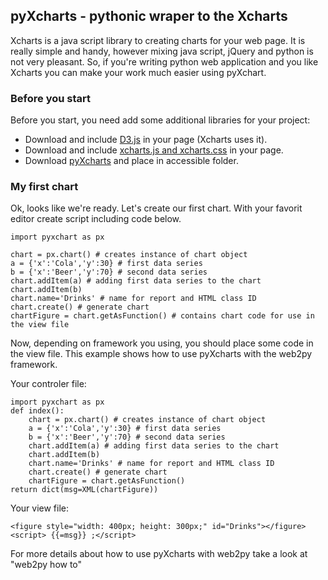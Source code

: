 ## pyXcharts - pythonic wraper to the Xcharts

Xcharts is a java script library to creating charts for your web page. It is really simple and handy, however mixing java script, jQuery and python is not very pleasant.
So, if you're writing python web application and you like Xcharts  you can make your work much easier using pyXchart.

### Before you start

Before you start, you need add some additional libraries for your project:
* Download and include [D3.js](http://d3js.org/) in your page (Xcharts uses it).
* Download and include [xcharts.js and xcharts.css](http://tenxer.github.io/xcharts/) in your page.
* Download [pyXcharts](https://github.com/tkrasuski/pyXcharts) and place in accessible folder.

### My first chart

Ok, looks like we're ready. Let's create our first chart. With your favorit editor create script including code below.


    import pyxchart as px

    chart = px.chart() # creates instance of chart object
    a = {'x':'Cola','y':30} # first data series
    b = {'x':'Beer','y':70} # second data series
    chart.addItem(a) # adding first data series to the chart
    chart.addItem(b)
    chart.name='Drinks' # name for report and HTML class ID
    chart.create() # generate chart
    chartFigure = chart.getAsFunction() # contains chart code for use in the view file

Now, depending on framework you using, you should place some code in the view file. This example shows how to use pyXcharts with the web2py framework.

Your controler file:
    
    import pyxchart as px
    def index():
    	chart = px.chart() # creates instance of chart object
    	a = {'x':'Cola','y':30} # first data series
    	b = {'x':'Beer','y':70} # second data series
    	chart.addItem(a) # adding first data series to the chart
    	chart.addItem(b)
    	chart.name='Drinks' # name for report and HTML class ID
    	chart.create() # generate chart
    	chartFigure = chart.getAsFunction()
    return dict(msg=XML(chartFigure))

Your view file:

    <figure style="width: 400px; height: 300px;" id="Drinks"></figure>
    <script> {{=msg}} ;</script>

For more details about how to use pyXcharts with web2py take a look at "web2py how to"


